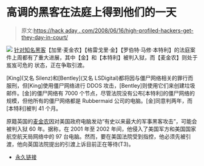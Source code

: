 # 高调的黑客在法庭上得到他们的一天

> 原文:[https://hack aday . com/2008/06/16/high-profiled-hackers-get-they-day-in-court/](https://hackaday.com/2008/06/16/high-profile-hackers-get-their-day-in-court/)

[![](../Images/8a9328bea774429632bb4aac55b0b082.png)](http://www.darkreading.com/document.asp?doc_id=156576) 
[针对知名黑客](http://www.darkreading.com/document.asp?doc_id=156576)【加里·麦金农】【格雷戈里·金】【罗伯特·马修·本特利】的法庭案件上周都有了重大进展，其中【金】和【本特利】被判入狱，而【麦金农】则处于岌岌可危的
状态，正在争取引渡。

[King](又名 Silenz)和[Bentley](又名 LSDigital)都将因与僵尸网络相关的罪行而服刑，但[King]使用僵尸网络进行 DDOS 攻击，[Bentley]则使用它们来创建垃圾邮件。[金]的僵尸网络有 7000 个节点，尽管法院没有公布[本特利]的僵尸网络的规模，但他所有的僵尸网络都是 Rubbermaid 公司的电脑。[金]同意判两年，而[本特利]被判 41 个月。

原籍英国的[麦金农](又名索罗)因对美国政府电脑发动“有史以来最大的军事黑客攻击”，可能会被判入狱 60 年。据称，在 2001 年至 2002 年间，他侵入了美国军方和美国国家航空航天局网络中的 97 台电脑。然而，要在美国法院受到指控，他必须先被引渡，他向英国法院提出的引渡上诉目前正在等待(T3)。

*   [永久链接](http://www.darkreading.com/document.asp?doc_id=156576)